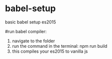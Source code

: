 # babel-setup
basic babel setup es2015

#run babel compiler:

1. navigate to the folder
2. run the command in the terminal: npm run build
3. this compiles your es2015 to vanilla js
